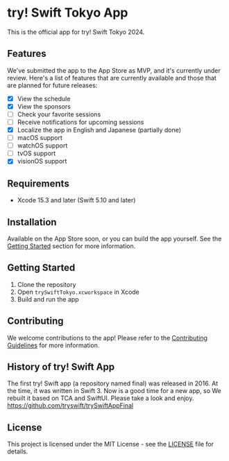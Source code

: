 # try! Swift Tokyo App

This is the official app for try! Swift Tokyo 2024.

## Features

We've submitted the app to the App Store as MVP, and it's currently under review. Here's a list of features that are currently available and those that are planned for future releases:

- [x] View the schedule
- [x] View the sponsors
- [ ] Check your favorite sessions
- [ ] Receive notifications for upcoming sessions
- [x] Localize the app in English and Japanese (partially done)
- [ ] macOS support
- [ ] watchOS support
- [ ] tvOS support
- [x] visionOS support

## Requirements

- Xcode 15.3 and later (Swift 5.10 and later)

## Installation

Available on the App Store soon, or you can build the app yourself. See the [Getting Started](#getting-started) section for more information.

## Getting Started

1. Clone the repository
2. Open `trySwiftTokyo.xcworkspace` in Xcode
3. Build and run the app

## Contributing

We welcome contributions to the app! Please refer to the [Contributing Guidelines](CONTRIBUTING.md) for more information.

## History of try! Swift App

The first try! Swift app (a repository named final) was released in 2016. At the time, it was written in Swift 3. Now is a good time for a new app, so We rebuilt it based on TCA and SwiftUI. Please take a look and enjoy.
https://github.com/tryswift/trySwiftAppFinal

## License

This project is licensed under the MIT License - see the [LICENSE](LICENSE) file for details.
